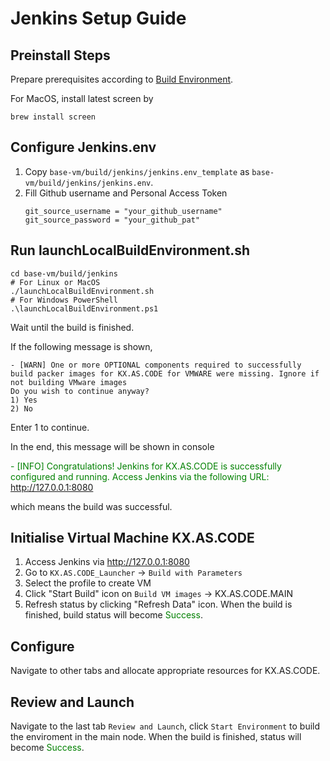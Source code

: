 # Jenkins Setup Guide

## Preinstall Steps

Prepare prerequisites according to [Build Environment](./Build-Environment.md).

For MacOS, install latest screen by
```
brew install screen
```
## Configure Jenkins.env
1. Copy `base-vm/build/jenkins/jenkins.env_template` as `base-vm/build/jenkins/jenkins.env`.
2. Fill Github username and Personal Access Token
    ```
    git_source_username = "your_github_username"
    git_source_password = "your_github_pat"
    ```
## Run launchLocalBuildEnvironment.sh
```
cd base-vm/build/jenkins
# For Linux or MacOS
./launchLocalBuildEnvironment.sh
# For Windows PowerShell
.\launchLocalBuildEnvironment.ps1
```
Wait until the build is finished.

If the following message is shown,
```
- [WARN] One or more OPTIONAL components required to successfully build packer images for KX.AS.CODE for VMWARE were missing. Ignore if not building VMware images
Do you wish to continue anyway?
1) Yes
2) No
```
Enter 1 to continue.

In the end, this message will be shown in console

<span style="color:green">- [INFO] Congratulations! Jenkins for KX.AS.CODE is successfully configured and running. Access Jenkins via the following URL: http://127.0.0.1:8080</span>

which means the build was successful.

## Initialise Virtual Machine KX.AS.CODE
1. Access Jenkins via http://127.0.0.1:8080
2. Go to  `KX.AS.CODE_Launcher` -> `Build with Parameters`
3. Select the profile to create VM
4. Click "Start Build" icon on `Build VM images` -> KX.AS.CODE.MAIN
5. Refresh status by clicking "Refresh Data" icon.
When the build is finished, build status will become <span style="color:green">Success</span>.

## Configure
Navigate to other tabs and allocate appropriate resources for KX.AS.CODE.

## Review and Launch
Navigate to the last tab `Review and Launch`, click `Start Environment` to build the enviroment in the main node.
When the build is finished, status will become <span style="color:green">Success</span>.
